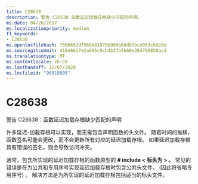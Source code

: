 ```yaml
---
title: C28638
description: 警告 C28638 函数延迟加载存根缺少匹配的声明。
ms.date: 04/20/2017
ms.localizationpriority: medium
f1_keywords:
- C28638
ms.openlocfilehash: f560652d7568b81876b986b68d8fbce053cb928e
ms.sourcegitcommit: 418e6617e2a695c9cb4b37b5b60e264760858acd
ms.translationtype: MT
ms.contentlocale: zh-CN
ms.lasthandoff: 12/07/2020
ms.locfileid: "96819805"
---
```

# <a name="c28638"></a>C28638


警告 C28638：函数延迟加载存根缺少匹配的声明

许多延迟-加载存根可以实现，而无需包含声明函数的头文件。 随着时间的推移，函数签名可能会更改，而不会更新所有对应的延迟加载存根。 如果延迟加载存根具有错误的签名，则会导致访问冲突。

通常，包含所实现的延迟加载存根的函数原型的 **\# include &lt; 标头为 &gt; 。** 常见的错误是在为公共和专用序号实现延迟加载存根时包含公共头文件， (因此将省略专用序号) 。 解决方法是为所实现的延迟加载存根包括适当的标头文件。

 

 





